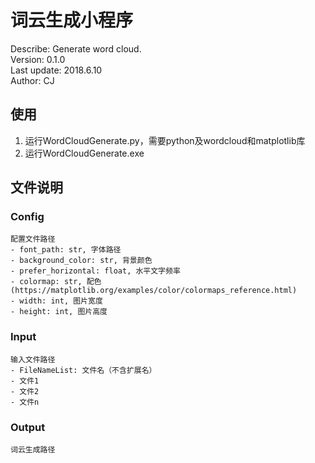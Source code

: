 # 词云生成小程序

Describe: Generate word cloud.  
Version: 0.1.0  
Last update: 2018.6.10  
Author: CJ

## 使用

1. 运行WordCloudGenerate.py，需要python及wordcloud和matplotlib库
2. 运行WordCloudGenerate.exe

## 文件说明

### Config  

	配置文件路径  
	- font_path: str, 字体路径
	- background_color: str, 背景颜色
	- prefer_horizontal: float, 水平文字频率
	- colormap: str, 配色(https://matplotlib.org/examples/color/colormaps_reference.html)
	- width: int, 图片宽度
	- height: int, 图片高度

### Input

	输入文件路径
	- FileNameList: 文件名（不含扩展名）
	- 文件1
	- 文件2
	- 文件n

### Output

	词云生成路径
  
